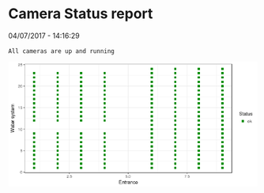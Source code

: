 Camera Status report
================
04/07/2017 - 14:16:29

    All cameras are up and running

![](camreport_files/figure-markdown_github/unnamed-chunk-2-1.png)

